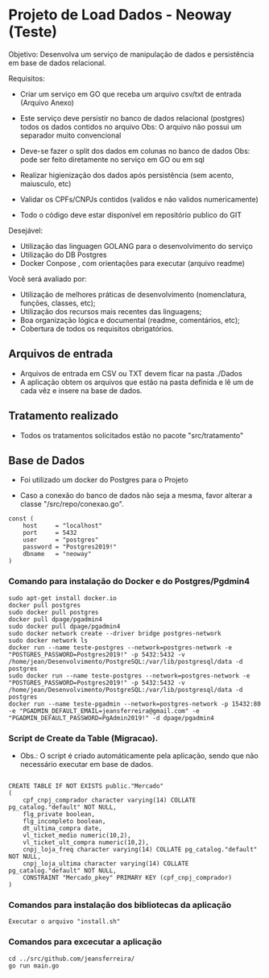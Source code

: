# Projeto de Load Dados - Neoway (Teste)

Objetivo:
Desenvolva um serviço de manipulação de dados e persistência em base de dados relacional.

Requisitos:
- Criar um serviço em GO que receba um arquivo csv/txt de entrada (Arquivo Anexo)
- Este serviço deve persistir no banco de dados relacional (postgres) todos os dados contidos no arquivo
  Obs: O arquivo não possui um separador muito convencional
 
- Deve-se fazer o split dos dados em colunas no banco de dados
 Obs: pode ser feito diretamente no serviço em GO ou em sql
 
- Realizar higienização dos dados após persistência (sem acento, maiusculo, etc)
- Validar os CPFs/CNPJs contidos (validos e não validos numericamente)
- Todo o código deve estar disponível em repositório publico do GIT
 
Desejável:
- Utilização das linguagen GOLANG para o desenvolvimento do serviço
- Utilização do DB Postgres
- Docker Conpose , com orientações para executar (arquivo readme) 

Você será avaliado por:
- Utilização de melhores práticas de desenvolvimento (nomenclatura, funções, classes, etc);
- Utilização dos recursos mais recentes das linguagens;
- Boa organização lógica e documental (readme, comentários, etc);
- Cobertura de todos os requisitos obrigatórios.

## Arquivos de entrada
- Arquivos de entrada em CSV ou TXT devem ficar na pasta ./Dados
- A aplicação obtem os arquivos que estão na pasta definida e lê um de cada vêz e insere na base de dados.

## Tratamento realizado
- Todos os tratamentos solicitados estão no pacote "src/tratamento"

## Base de Dados
- Foi utilizado um docker do Postgres para o Projeto

- Caso a conexão do banco de dados não seja a mesma, favor alterar a classe "/src/repo/conexao.go".

```
const (
    host     = "localhost"
    port     = 5432
    user     = "postgres"
    password = "Postgres2019!"
    dbname   = "neoway"
)

```

### Comando para instalação do Docker e do Postgres/Pgdmin4 

```
sudo apt-get install docker.io
docker pull postgres
sudo docker pull postgres
docker pull dpage/pgadmin4
sudo docker pull dpage/pgadmin4
sudo docker network create --driver bridge postgres-network
sudo docker network ls
docker run --name teste-postgres --network=postgres-network -e "POSTGRES_PASSWORD=Postgres2019!" -p 5432:5432 -v /home/jean/Desenvolvimento/PostgreSQL:/var/lib/postgresql/data -d postgres
sudo docker run --name teste-postgres --network=postgres-network -e "POSTGRES_PASSWORD=Postgres2019!" -p 5432:5432 -v /home/jean/Desenvolvimento/PostgreSQL:/var/lib/postgresql/data -d postgres
docker run --name teste-pgadmin --network=postgres-network -p 15432:80 -e "PGADMIN_DEFAULT_EMAIL=jeansferreira@gmail.com" -e "PGADMIN_DEFAULT_PASSWORD=PgAdmin2019!" -d dpage/pgadmin4

```

### Script de Create da Table (Migracao).
- Obs.: O script é criado automáticamente pela aplicação, sendo que não necessário executar em base de dados. 

```

CREATE TABLE IF NOT EXISTS public."Mercado"
(
    cpf_cnpj_comprador character varying(14) COLLATE pg_catalog."default" NOT NULL,
    flg_private boolean,
    flg_incompleto boolean,
    dt_ultima_compra date,
    vl_ticket_medio numeric(10,2),
    vl_ticket_ult_compra numeric(10,2),
    cnpj_loja_freq character varying(14) COLLATE pg_catalog."default" NOT NULL,
    cnpj_loja_ultima character varying(14) COLLATE pg_catalog."default" NOT NULL,
    CONSTRAINT "Mercado_pkey" PRIMARY KEY (cpf_cnpj_comprador)
)

```

### Comandos para instalação dos bibliotecas da aplicação

```
Executar o arquivo "install.sh"

```

### Comandos para excecutar a aplicação

```
cd ../src/github.com/jeansferreira/
go run main.go

```
